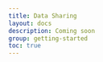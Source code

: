 ```yaml
---
title: Data Sharing
layout: docs
description: Coming soon
group: getting-started
toc: true
---
```


